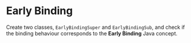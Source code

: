 # Early Binding
Create two classes, `EarlyBindingSuper` and `EarlyBindingSub`, and check if the binding behaviour corresponds to the **Early Binding** Java
concept.
